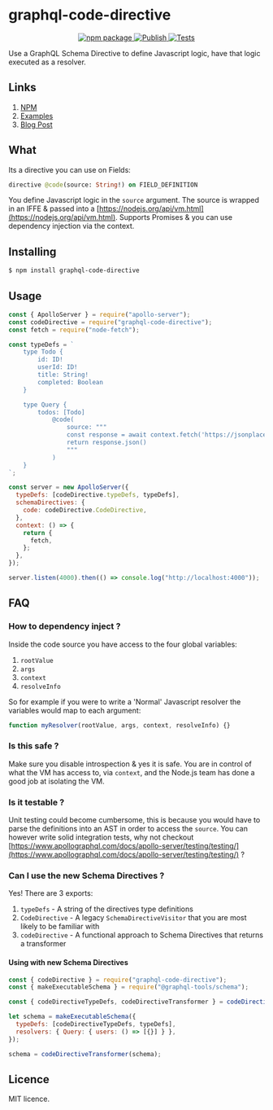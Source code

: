 # graphql-code-directive

<p align="center">
  <a href="https://www.npmjs.com/package/graphql-code-directive">
    <img alt="npm package" src="https://badge.fury.io/js/graphql-code-directive.svg">
  </a>
  <a href="https://github.com/danstarns/graphql-code-directive/actions/workflows/npmpublish.yml">
    <img alt="Publish" src="https://github.com/danstarns/graphql-code-directive/actions/workflows/npmpublish.yml/badge.svg">
  </a>
  <a href="https://github.com/danstarns/graphql-code-directive/actions/workflows/nodejs.yml">
    <img alt="Tests" src="https://github.com/danstarns/graphql-code-directive/actions/workflows/nodejs.yml/badge.svg">
  </a>
</p>

Use a GraphQL Schema Directive to define Javascript logic, have that logic executed as a resolver.

## Links

1. [NPM](https://www.npmjs.com/package/graphql-code-directive)
2. [Examples](https://github.com/danstarns/graphql-code-directive/blob/main/examples/fetch.js)
3. [Blog Post](https://medium.com/@danstarns/writing-javascript-directly-in-your-graphql-schema-285ae7906d94)

## What

Its a directive you can use on Fields:

```graphql
directive @code(source: String!) on FIELD_DEFINITION
```

You define Javascript logic in the `source` argument. The source is wrapped in an IFFE & passed into a [https://nodejs.org/api/vm.html](https://nodejs.org/api/vm.html). Supports Promises & you can use dependency injection via the context.

## Installing

```bash
$ npm install graphql-code-directive
```

## Usage

```js
const { ApolloServer } = require("apollo-server");
const codeDirective = require("graphql-code-directive");
const fetch = require("node-fetch");

const typeDefs = `
    type Todo {
        id: ID!
        userId: ID!
        title: String!	
        completed: Boolean	
    }

    type Query {
        todos: [Todo] 
            @code(
                source: """
                const response = await context.fetch('https://jsonplaceholder.typicode.com/todos');
                return response.json()
                """
            )		
    }
`;

const server = new ApolloServer({
  typeDefs: [codeDirective.typeDefs, typeDefs],
  schemaDirectives: {
    code: codeDirective.CodeDirective,
  },
  context: () => {
    return {
      fetch,
    };
  },
});

server.listen(4000).then(() => console.log("http://localhost:4000"));
```

## FAQ

### How to dependency inject ?

Inside the code source you have access to the four global variables:

1. `rootValue`
2. `args`
3. `context`
4. `resolveInfo`

So for example if you were to write a 'Normal' Javascript resolver the variables would map to each argument:

```javascript
function myResolver(rootValue, args, context, resolveInfo) {}
```

### Is this safe ?

Make sure you disable introspection & yes it is safe. You are in control of what the VM has access to, via `context`, and the Node.js team has done a good job at isolating the VM.

### Is it testable ?

Unit testing could become cumbersome, this is because you would have to parse the definitions into an AST in order to access the `source`. You can however write solid integration tests, why not checkout [https://www.apollographql.com/docs/apollo-server/testing/testing/](https://www.apollographql.com/docs/apollo-server/testing/testing/) ?

### Can I use the new Schema Directives ?

Yes! There are 3 exports:

1. `typeDefs` - A string of the directives type definitions
2. `CodeDirective` - A legacy `SchemaDirectiveVisitor` that you are most likely to be familiar with
3. `codeDirective` - A functional approach to Schema Directives that returns a transformer

#### Using with new Schema Directives

```js
const { codeDirective } = require("graphql-code-directive");
const { makeExecutableSchema } = require("@graphql-tools/schema");

const { codeDirectiveTypeDefs, codeDirectiveTransformer } = codeDirective();

let schema = makeExecutableSchema({
  typeDefs: [codeDirectiveTypeDefs, typeDefs],
  resolvers: { Query: { users: () => [{}] } },
});

schema = codeDirectiveTransformer(schema);
```

## Licence

MIT licence.
